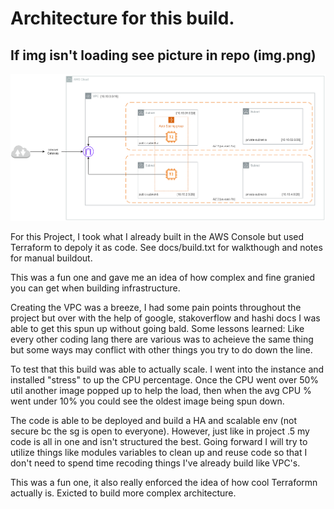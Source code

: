 # Architecture for this build.

## If img isn't loading see picture in repo (img.png)

![pic](./img.png)

For this Project, I took what I already built in the AWS Console but used Terraform to depoly it as code. See docs/build.txt for walkthough and notes for manual buildout. 

This was a fun one and gave me an idea of how complex and fine granied you can get when building infrastructure. 

Creating the VPC was a breeze, I had some pain points throughout the project but over with the help of google, stakoverflow and hashi docs I was able to get this spun up without going bald. Some lessons learned: Like every other coding lang there are various was to acheieve the same thing but some ways may conflict with other things you try to do down the line.

To test that this build was able to actually scale. I went into the instance and installed "stress" to up the CPU percentage. Once the CPU went over 50% util another image popped up to help the load, then when the avg CPU % went under 10% you could see the oldest image being spun down.

The code is able to be deployed and build a HA and scalable env (not secure bc the sg is open to everyone). However, just like in project .5 my code is all in one and isn't structured the best. Going forward I will try to utilize things like modules variables to clean up and reuse code so that I don't need to spend time recoding things I've already build like VPC's.   

This was a fun one, it also really enforced the idea of how cool Terraformn actually is. Exicted to build more complex architecture.




